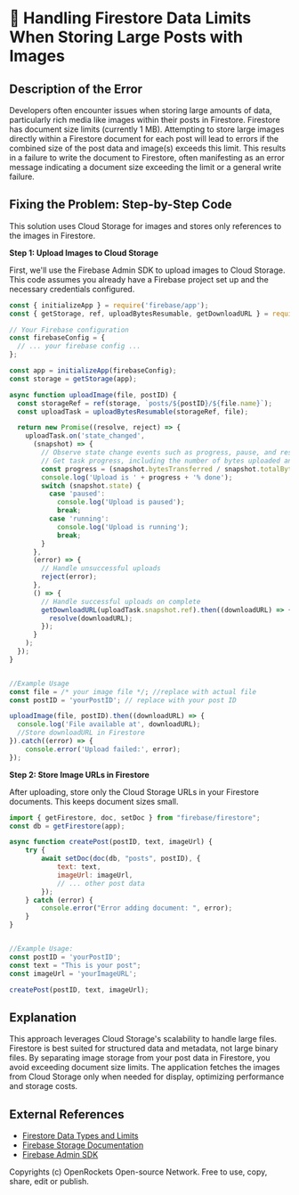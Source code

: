 # 🐞 Handling Firestore Data Limits When Storing Large Posts with Images


## Description of the Error

Developers often encounter issues when storing large amounts of data, particularly rich media like images within their posts in Firestore.  Firestore has document size limits (currently 1 MB).  Attempting to store large images directly within a Firestore document for each post will lead to errors if the combined size of the post data and image(s) exceeds this limit.  This results in a failure to write the document to Firestore, often manifesting as an error message indicating a document size exceeding the limit or a general write failure.

## Fixing the Problem: Step-by-Step Code

This solution uses Cloud Storage for images and stores only references to the images in Firestore.

**Step 1: Upload Images to Cloud Storage**

First, we'll use the Firebase Admin SDK to upload images to Cloud Storage.  This code assumes you already have a Firebase project set up and the necessary credentials configured.

```javascript
const { initializeApp } = require('firebase/app');
const { getStorage, ref, uploadBytesResumable, getDownloadURL } = require('firebase/storage');

// Your Firebase configuration
const firebaseConfig = {
  // ... your firebase config ...
};

const app = initializeApp(firebaseConfig);
const storage = getStorage(app);

async function uploadImage(file, postID) {
  const storageRef = ref(storage, `posts/${postID}/${file.name}`);
  const uploadTask = uploadBytesResumable(storageRef, file);

  return new Promise((resolve, reject) => {
    uploadTask.on('state_changed',
      (snapshot) => {
        // Observe state change events such as progress, pause, and resume
        // Get task progress, including the number of bytes uploaded and the total number of bytes to be uploaded
        const progress = (snapshot.bytesTransferred / snapshot.totalBytes) * 100;
        console.log('Upload is ' + progress + '% done');
        switch (snapshot.state) {
          case 'paused':
            console.log('Upload is paused');
            break;
          case 'running':
            console.log('Upload is running');
            break;
        }
      },
      (error) => {
        // Handle unsuccessful uploads
        reject(error);
      },
      () => {
        // Handle successful uploads on complete
        getDownloadURL(uploadTask.snapshot.ref).then((downloadURL) => {
          resolve(downloadURL);
        });
      }
    );
  });
}


//Example Usage
const file = /* your image file */; //replace with actual file
const postID = 'yourPostID'; // replace with your post ID

uploadImage(file, postID).then((downloadURL) => {
  console.log('File available at', downloadURL);
  //Store downloadURL in Firestore
}).catch((error) => {
    console.error('Upload failed:', error);
});

```


**Step 2: Store Image URLs in Firestore**

After uploading, store only the Cloud Storage URLs in your Firestore documents. This keeps document sizes small.

```javascript
import { getFirestore, doc, setDoc } from "firebase/firestore";
const db = getFirestore(app);

async function createPost(postID, text, imageUrl) {
    try {
        await setDoc(doc(db, "posts", postID), {
            text: text,
            imageUrl: imageUrl,
            // ... other post data
        });
    } catch (error) {
        console.error("Error adding document: ", error);
    }
}


//Example Usage:
const postID = 'yourPostID';
const text = "This is your post";
const imageUrl = 'yourImageURL';

createPost(postID, text, imageUrl);
```


## Explanation

This approach leverages Cloud Storage's scalability to handle large files.  Firestore is best suited for structured data and metadata, not large binary files. By separating image storage from your post data in Firestore, you avoid exceeding document size limits.  The application fetches the images from Cloud Storage only when needed for display, optimizing performance and storage costs.


## External References

* [Firestore Data Types and Limits](https://firebase.google.com/docs/firestore/quotas)
* [Firebase Storage Documentation](https://firebase.google.com/docs/storage)
* [Firebase Admin SDK](https://firebase.google.com/docs/admin/setup)


Copyrights (c) OpenRockets Open-source Network. Free to use, copy, share, edit or publish.

